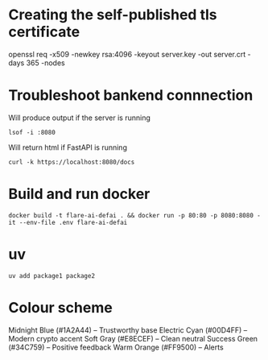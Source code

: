 # Creating the self-published tls certificate
openssl req -x509 -newkey rsa:4096 -keyout server.key -out server.crt -days 365 -nodes

# Troubleshoot bankend connnection
Will produce output if the server is running
```
lsof -i :8080 
```

Will return html if FastAPI is running
```
curl -k https://localhost:8080/docs
```

# Build and run docker
```
docker build -t flare-ai-defai . && docker run -p 80:80 -p 8080:8080 -it --env-file .env flare-ai-defai
```

# uv
```
uv add package1 package2
```

# Colour scheme
Midnight Blue (#1A2A44) – Trustworthy base
Electric Cyan (#00D4FF) – Modern crypto accent
Soft Gray (#E8ECEF) – Clean neutral
Success Green (#34C759) – Positive feedback
Warm Orange (#FF9500) – Alerts